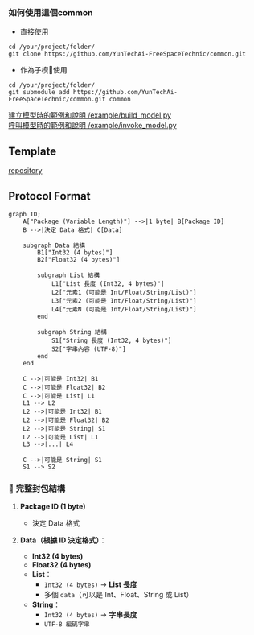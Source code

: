 ### 如何使用這個common

- 直接使用

```
cd /your/project/folder/
git clone https://github.com/YunTechAi-FreeSpaceTechnic/common.git
```

- 作為子模𧇿使用

```
cd /your/project/folder/
git submodule add https://github.com/YunTechAi-FreeSpaceTechnic/common.git common
```

[建立模型時的範例和說明 /example/build_model.py](https://github.com/YunTechAi-FreeSpaceTechnic/common/blob/main/example/build_model.py)  
[呼叫模型時的範例和說明 /example/invoke_model.py](https://github.com/YunTechAi-FreeSpaceTechnic/common/blob/main/example/invoke_model.py)

## Template

[repository](https://github.com/YunTechAi-FreeSpaceTechnic/model-template)

## Protocol Format

```mermaid
graph TD;
    A["Package (Variable Length)"] -->|1 byte| B[Package ID]
    B -->|決定 Data 格式| C[Data]

    subgraph Data 結構
        B1["Int32 (4 bytes)"]
        B2["Float32 (4 bytes)"]

        subgraph List 結構
            L1["List 長度 (Int32, 4 bytes)"]
            L2["元素1 (可能是 Int/Float/String/List)"]
            L3["元素2 (可能是 Int/Float/String/List)"]
            L4["元素N (可能是 Int/Float/String/List)"]
        end

        subgraph String 結構
            S1["String 長度 (Int32, 4 bytes)"]
            S2["字串內容 (UTF-8)"]
        end
    end

    C -->|可能是 Int32| B1
    C -->|可能是 Float32| B2
    C -->|可能是 List| L1
    L1 --> L2
    L2 -->|可能是 Int32| B1
    L2 -->|可能是 Float32| B2
    L2 -->|可能是 String| S1
    L2 -->|可能是 List| L1
    L3 -->|...| L4

    C -->|可能是 String| S1
    S1 --> S2

```

### 🎯 **完整封包結構**

1. **Package ID (1 byte)**

   - 決定 Data 格式

2. **Data（根據 ID 決定格式）**：
   - **Int32 (4 bytes)**
   - **Float32 (4 bytes)**
   - **List**：
     - `Int32 (4 bytes)` → **List 長度**
     - 多個 `data`（可以是 Int、Float、String 或 List）
   - **String**：
     - `Int32 (4 bytes)` → **字串長度**
     - `UTF-8 編碼字串`
